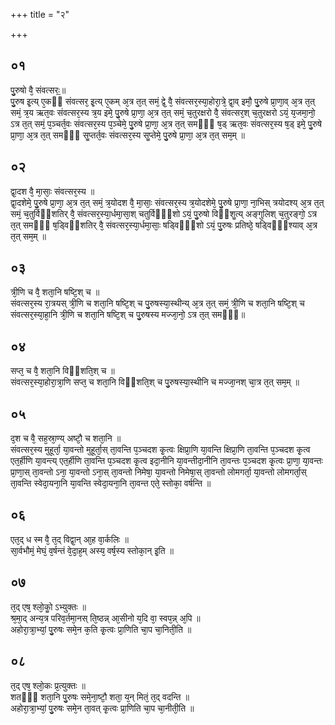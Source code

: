 +++
title = "२"

+++
## ०१
पु᳘रुषो वै᳘ संवत्सरः᳟॥  
पु᳘रुष इ᳘त्य् ए᳘कᳫं संवत्सर᳘ इ᳘त्य् ए᳘कम् अ᳘त्र त᳘त् समं᳘ द्वे᳘ वै᳘ संवत्सर᳘स्या᳘होरा᳘त्रे᳘ द्वा᳘व् इमौ᳘ पु᳘रुषे प्रा᳘णा᳘व् अ᳘त्र त᳘त् समं᳘ त्र᳘य ऋत᳘वः संवत्सर᳘स्य त्र᳘य इमे᳘ पु᳘रुषे प्रा᳘णा᳘ अ᳘त्र त᳘त् समं᳘ च᳘तुरक्षरो वै᳘ संवत्सर᳘श् च᳘तुरक्षरो ऽयं᳘ य᳘जमा᳘नो᳘ ऽत्र त᳘त् समं᳘ प᳘ञ्चर्त᳘वः संवत्सर᳘स्य प᳘ञ्चेमे᳘ पु᳘रुषे प्रा᳘णा᳘ अ᳘त्र त᳘त् समᳫं᳘ ष᳘ड् ऋत᳘वः संवत्सर᳘स्य ष᳘ड् इमे᳘ पु᳘रुषे प्रा᳘णा᳘ अ᳘त्र त᳘त् समᳫं᳘ सॗप्तर्त᳘वः संवत्सर᳘स्य सॗप्तेमे᳘ पु᳘रुषे प्रा᳘णा᳘ अ᳘त्र त᳘त् सम᳘म् ॥  
## ०२
द्वा᳘दश वै᳘ मा᳘साः᳘ संवत्सर᳘स्य ॥  
द्वा᳘दशेमे᳘ पु᳘रुषे प्रा᳘णा᳘ अ᳘त्र त᳘त् समं᳘ त्र᳘योदश वै᳘ मा᳘साः᳘ संवत्सर᳘स्य त्र᳘योदशेमे᳘ पु᳘रुषे प्रा᳘णा᳘ ना᳘भिस् त्रयोदश्य् अ᳘त्र त᳘त् समं᳘ च᳘तुर्विᳫंशतिर् वै᳘ संवत्सर᳘स्या᳘र्धमा᳘सा᳘श् चतुर्विᳫंॗशो ऽयं᳘ पु᳘रुषो विᳫंशॗत्य् अङ्गुलिश् च᳘तुरङ्गो᳘ ऽत्र त᳘त् समᳫं᳘ ष᳘ड्विᳫंशतिर् वै᳘ संवत्सर᳘स्या᳘र्धमा᳘साः᳘ षड्विᳫंॗशो ऽयं᳘ पु᳘रुषः प्रतिष्ठे᳘ षड्विᳫंॗश्याव् अ᳘त्र त᳘त् सम᳘म् ॥  
## ०३
त्री᳘णि च वै᳘ शता᳘नि षष्टि᳘श् च ॥  
संवत्सर᳘स्य रा᳘त्रयस् त्री᳘णि च शता᳘नि षष्टि᳘श् च पु᳘रुषस्या᳘स्थीन्य् अ᳘त्र त᳘त् समं᳘ त्री᳘णि च शता᳘नि षष्टि᳘श् च संवत्सर᳘स्या᳘हा᳘नि त्री᳘णि च शता᳘नि षष्टि᳘श् च पु᳘रुषस्य मज्जा᳘नो᳘ ऽत्र त᳘त् समᳫं᳟॥  
## ०४
सप्त᳘ च वै᳘ शता᳘नि विᳫंशति᳘श् च ॥  
संवत्सर᳘स्या᳘होरा᳘त्रा᳘णि सप्त᳘ च शता᳘नि विᳫंशति᳘श् च पु᳘रुषस्या᳘स्थीनि च मज्जा᳘नश् चा᳘त्र त᳘त् सम᳘म् ॥  
## ०५
द᳘श च वै᳘ सह᳘स्रा᳘ण्य् अष्टौ᳘ च शता᳘नि ॥  
संवत्सर᳘स्य मुहूर्ता᳘ या᳘वन्तो मुहूर्ता᳘स् ता᳘वन्ति प᳘ञ्चदश कृ᳘त्वः क्षिप्रा᳘णि या᳘वन्ति क्षिप्रा᳘णि ता᳘वन्ति प᳘ञ्चदश कृ᳘त्व एत᳘र्हीणि या᳘वन्त्य् एत᳘र्हीणि ता᳘वन्ति प᳘ञ्चदश कृ᳘त्व इदा᳘नीनि या᳘वन्तीदा᳘नीनि ता᳘वन्तः प᳘ञ्चदश कृ᳘त्वः प्रा᳘णा᳘ या᳘वन्तः प्रा᳘णा᳘स् ता᳘वन्तो ऽना᳘ या᳘वन्तो ऽना᳘स् ता᳘वन्तो निमेषा᳘ या᳘वन्तो निमेषा᳘स् ता᳘वन्तो लोमगर्ता᳘ या᳘वन्तो लोमगर्ता᳘स् ता᳘वन्ति स्वेदा᳘यना᳘नि या᳘वन्ति स्वेदा᳘यना᳘नि ता᳘वन्त एते᳘ स्तोका᳘ वर्षन्ति ॥  
## ०६
एत᳘द् ध स्म वै᳘ त᳘द् विद्वा᳘न् आ᳘ह वा᳘र्कलिः ॥  
सा᳘र्वभौमं᳘ मेघं᳘ व᳘र्षन्तं वे᳘दा᳘ह᳘म् अस्य᳘ वर्ष᳘स्य स्तोका᳘न् इ᳘ति ॥  
## ०७
त᳘द् एष᳘ श्लो᳘कोॗ ऽभ्युक्तः ॥  
श्र᳘मा᳘द् अन्य᳘त्र परिव᳘र्तमा᳘नस् ति᳘ष्ठन्न् आ᳘सीनो य᳘दि वा᳘ स्वप᳘न्न् अ᳘पि ॥  
अहोरा᳘त्रा᳘भ्यां᳘ पु᳘रुषः समे᳘न क᳘ति कृ᳘त्वः प्रा᳘णिति चा᳘प चा᳘निती᳘ति ॥  
## ०८
त᳘द् एष᳘ श्लो᳘कः प्र᳘त्युक्तः ॥  
शतᳫं᳘ शता᳘नि पु᳘रुषः समे᳘ना᳘ष्टौ᳘ शता᳘ य᳘न् मितं᳘ त᳘द् वदन्ति ॥  
अहोरा᳘त्रा᳘भ्यां᳘ पु᳘रुषः समे᳘न ता᳘वत् कृ᳘त्वः प्रा᳘णिति चा᳘प चा᳘नीती᳘ति ॥  